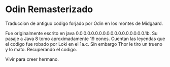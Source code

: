 # Odin Remasterizado

Traduccion de antiguo codigo forjado por Odin en los montes de Midgaard.

Fue originalmente escrito en java 0.0.0.0.0.0.0.0.0.0.0.0.0.0.0.0.0.0.1b.
Su pasaje a Java 8 tomo aproximadamente 19 eones.
Cuentan las leyendas que el codigo fue robado por Loki en el 1a.c.
Sin embargo Thor le tiro un trueno y lo mato. Recuperando el codigo.

Vivir para creer hermano.
